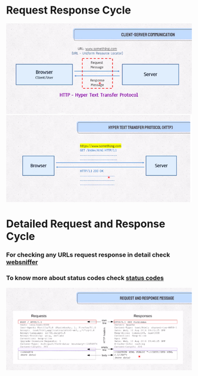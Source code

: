 # Request Response Cycle
![req-res](src/img/req-res.png)
![for-example](src/img/req-res-ex.png)
# Detailed Request and Response Cycle
### For checking any URLs request response in detail check [websniffer](https://websniffer.com/)
### To know more about status codes check [status codes](https://developer.mozilla.org/en-US/docs/Web/HTTP/status)
![req-res-complete](src/img/req-res-complete.png)

